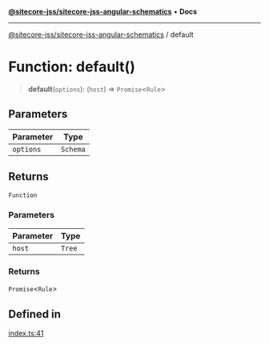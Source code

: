 [**@sitecore-jss/sitecore-jss-angular-schematics**](../README.md) • **Docs**

***

[@sitecore-jss/sitecore-jss-angular-schematics](../README.md) / default

# Function: default()

> **default**(`options`): (`host`) => `Promise`\<`Rule`\>

## Parameters

| Parameter | Type |
| ------ | ------ |
| `options` | `Schema` |

## Returns

`Function`

### Parameters

| Parameter | Type |
| ------ | ------ |
| `host` | `Tree` |

### Returns

`Promise`\<`Rule`\>

## Defined in

[index.ts:41](https://github.com/Sitecore/jss/blob/49e56a9efb1742351f2d61235b0c8a0afb80e052/packages/sitecore-jss-angular-schematics/src/jss-component/index.ts#L41)
